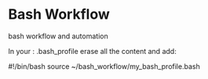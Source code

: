# Bash Workflow
bash workflow  and automation

In your : .bash_profile
erase all the content and add:

#!/bin/bash
source ~/bash_workflow/my_bash_profile.bash
